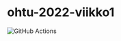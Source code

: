 # ohtu-2022-viikko1

![GitHub Actions](https://github.com/NooraKemp/ohtu-2021-viikko1/workflows/CI/badge.svg)
